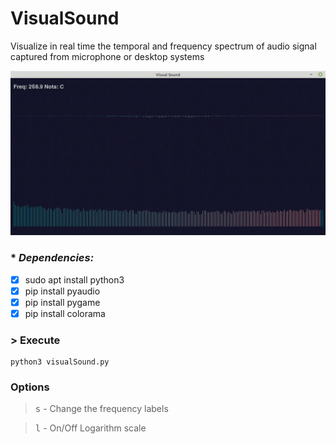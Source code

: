 # VisualSound
Visualize in real time the temporal and frequency spectrum of audio signal captured from microphone or desktop systems

![](https://github.com/claudiorogerio/VisualSound/blob/main/images/out.gif )

 ### * *Dependencies:*
- [x] sudo apt install python3
- [x] pip install pyaudio
- [x] pip install pygame
- [x] pip install colorama

### > Execute
```shell
python3 visualSound.py
```
### Options
> <kbd>s</kbd> - Change the frequency labels

> <kbd>l</kbd> - On/Off Logarithm scale
